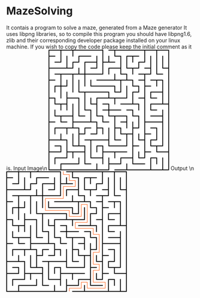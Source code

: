 # MazeSolving
It contais a program to solve a maze, generated from a Maze generator
It uses libpng libraries, so to compile this program you should have libpng1.6, zlib and their corresponding developer package
installed on your linux machine.
If you wish to copy the code please keep the initial comment as it is.
Input Image\n
![alt text](https://github.com/celestialgh0st/MazeSolving/blob/master/20%20by%2020%20orthogonal%20maze(1).png)
Output \n
![alt text](https://github.com/celestialgh0st/MazeSolving/blob/master/20%20by%2020%20orthogonal%20maze(1).png_soln)
